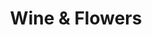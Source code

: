 ---
title: "Wine & Flowers"
draft: false
slug: "wine-and-flowers"
weight: "17"
thumbnail: "illustrations/illustration_023.jpg"
mainpage: true
related: true

block_selected: {
	description: "(description coming soon)",
	bgcolor: "#c2bae4",
	img: [ 
		{class: "gallery-col-12", path: "illustrations/illustration_023-2.jpg"}
	]
}

---